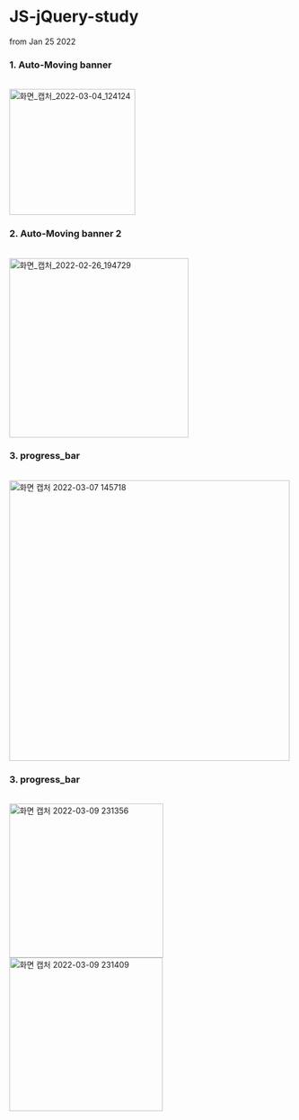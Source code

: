 <h1>JS-jQuery-study</h1>
from Jan 25 2022
<h3>1. Auto-Moving banner</h3>
<br>
<img width="224" alt="화면_캡처_2022-03-04_124124" src="https://user-images.githubusercontent.com/83502596/156970292-5fb092a2-8023-421e-89a2-1abd85f1e01d.png">

<h3>2. Auto-Moving banner 2</h3>
<br>
<img width="319" alt="화면_캡처_2022-02-26_194729" src="https://user-images.githubusercontent.com/83502596/156970430-0b9a4f2a-c472-4d92-9c74-6ee804dcb0f8.png">

<h3>3. progress_bar</h3>
<br>
<img width="499" alt="화면 캡처 2022-03-07 145718" src="https://user-images.githubusercontent.com/83502596/156976370-44477077-54ba-4d7d-9c1f-5417f0fcc2e4.png">

<h3>3. progress_bar</h3>
<br>
<img width="274" alt="화면 캡처 2022-03-09 231356" src="https://user-images.githubusercontent.com/83502596/157458887-4d826cac-e962-483a-a244-2af1c61a38c4.png">
<img width="273" alt="화면 캡처 2022-03-09 231409" src="https://user-images.githubusercontent.com/83502596/157458889-4fb41c89-74f6-4cdf-a099-bffe1fd3f021.png">
